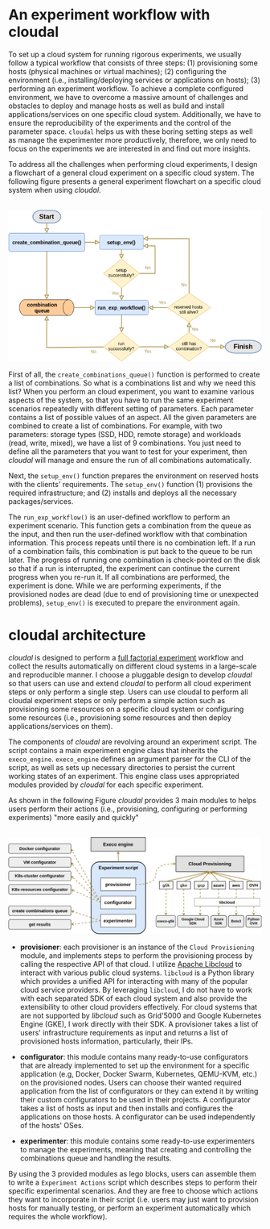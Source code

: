 # An experiment workflow with cloudal

To set up a cloud system for running rigorous experiments, we usually follow a typical workflow that consists of three steps: (1) provisioning some hosts (physical machines or virtual machines); (2) configuring the environment (i.e., installing/deploying services or applications on hosts); (3) performing an experiment workflow. To achieve a complete configured environment, we have to overcome a massive amount of challenges and obstacles to deploy and manage hosts as well as build and install applications/services on one specific cloud system. Additionally, we have to ensure the reproducibility of the experiments and the control of the parameter space. `cloudal` helps us with these boring setting steps as well as manage the experimenter more productively, therefore, we only need to focus on the experiments we are interested in and find out more insights.

To address all the challenges when performing cloud experiments, I design a flowchart of a general cloud experiment on a specific cloud system. The following figure presents a general experiment flowchart on a specific cloud system when using _cloudal_.


<p align="center">
    <br>
    <img src="https://raw.githubusercontent.com/ntlinh16/cloudal/master/images/experiment_flowchart.png" width="650"/>
    <br>
<p>

First of all, the `create_combinations_queue()` function is performed to create a list of combinations. So what is a combinations list and why we need this list? When you perform an cloud experiment, you want to examine various aspects of the system, so that you have to run the same experiment scenarios repeatedly with different setting of parameters. Each parameter contains a list of possible values of an aspect. All the given parameters are combined to create a list of combinations. For example, with two parameters: storage types (SSD, HDD, remote storage) and workloads (read, write, mixed), we have a list of 9 combinations. You just need to define all the parameters that you want to test for your experiment, then _cloudal_ will manage and ensure the run of all combinations automatically.

Next, the `setup_env()` function prepares the environment on reserved hosts with the clients' requirements. The `setup_env()` function (1) provisions the required infrastructure; and (2) installs and deploys all the necessary packages/services.

The `run_exp_workflow()` is an user-defined workflow to perform an experiment scenario. This function gets a combination from the queue as the input, and then run the user-defined workflow with that combination information. This process repeats until there is no combination left. If a run of a combination fails, this combination is put back to the queue to be run later. The progress of running one combination is check-pointed on the disk so that if a run is interrupted, the experiment can continue the current progress when you re-run it. If all combinations are performed, the experiment is done. While we are performing experiments, if the provisioned nodes are dead (due to end of provisioning time or unexpected problems), `setup_env()` is executed to prepare the environment again.

# cloudal architecture

_cloudal_ is designed to perform a [full factorial experiment](https://en.wikipedia.org/wiki/Factorial_experiment) workflow and collect the results automatically on different cloud systems in a large-scale and reproducible manner. I choose a pluggable design to develop _cloudal_ so that users can use and extend _cloudal_ to perform all cloud experiment steps or only perform a single step. Users can use cloudal to perform all cloudal experiment steps or only perform a simple action such as provisioning some resources on a specific cloud system or configuring some resources (i.e., provisioning some resources and then deploy applications/services on them).

The components of _cloudal_ are revolving around an experiment script. The script contains a main experiment engine class that inherits the `execo_engine`. `execo_engine` defines an argument parser for the CLI of the script, as well as sets up necessary directories to persist the current working states of an experiment. This engine class uses appropriated modules provided by _cloudal_ for each specific experiment. 

As shown in the following Figure _cloudal_ provides 3 main modules to helps users perform their actions (i.e., provisioning, configuring or performing experiments) "more easily and quickly"

<p align="center">
    <br>
    <img src="https://raw.githubusercontent.com/ntlinh16/cloudal/master/images/architecture.png" width="800"/>
    <br>
<p>

- __provisioner__: each provisioner is an instance of the `Cloud Provisioning` module, and implements steps to perform the provisioning process by calling the respective API of that cloud. I utilize [Apache Libcloud](https://libcloud.apache.org/) to interact with various public cloud systems. `libcloud` is a Python library which provides a unified API for interacting with many of the popular cloud service providers. By leveraging `libcloud`, I do not have to work with each separated SDK of each cloud system and also provide the extensibility to other cloud providers effectively. For cloud systems that are not supported by _libcloud_ such as Grid'5000 and Google Kubernetes Engine (GKE), I work directly with their SDK. A provisioner takes a list of users' infrastructure requirements as input and returns a list of provisioned hosts information, particularly, their IPs.

- __configurator__: this module contains many ready-to-use configurators that are already implemented to set up the environment for a specific application (e.g, Docker, Docker Swarm, Kubernetes, QEMU-KVM, etc.) on the provisioned nodes. Users can choose their wanted required application from the list of configurators or they can extend it by writing their custom configurators to be used in their projects. A configurator takes a list of hosts as input and then installs and configures the applications on those hosts. A configurator can be used independently of the hosts' OSes.

- __experimenter__: this module contains some ready-to-use experimenters to manage the experiments, meaning that creating and controlling the combinations queue and handling the results.

By using the 3 provided modules as lego blocks, users can assemble them to write a `Experiment Actions` script which describes steps to perform their specific experimental scenarios. And they are free to choose which actions they want to incorporate in their script (i.e. users may just want to provision hosts for manually testing, or perform an experiment automatically which requires the whole workflow).